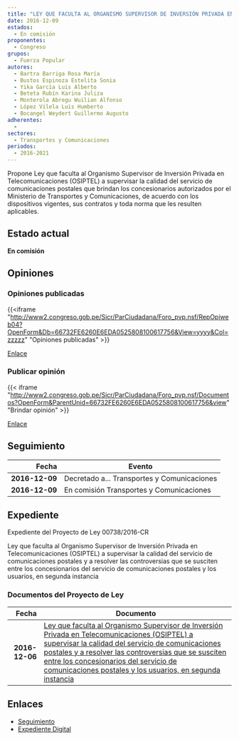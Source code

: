 ```yaml
---
title: "LEY QUE FACULTA AL ORGANISMO SUPERVISOR DE INVERSIÓN PRIVADA EN TELECOMUNICACIONES (OSIPTEL) A SUPERVISAR LA CALIDAD DEL SERVICIO DE COMUNICACIONES POSTALES Y A RESOLVER LAS CONTROVERSIAS QUE SE SUSCITEN ENTRE LOS CONCESIONARIOS DEL SERVICIO DE COMUNICACIONES POSTALES Y LOS USUARIOS, EN SEGUNDA INSTANCIA."
date: 2016-12-09
estados: 
  - En comisión
proponentes: 
  - Congreso
grupos: 
  - Fuerza Popular
autores: 
  - Bartra Barriga Rosa María
  - Bustos Espinoza Estelita Sonia
  - Yika García Luis Alberto
  - Beteta Rubín Karina Juliza
  - Monterola Abregu Wuilian Alfonso
  - López Vilela Luis Humberto
  - Bocangel Weydert Guillermo Augusto
adherentes: 
  - 
sectores: 
  - Transportes y Comunicaciones
periodos: 
  - 2016-2021
---
```


Propone Ley que faculta al Organismo Supervisor de Inversión Privada en Telecomunicaciones (OSIPTEL) a supervisar la calidad del servicio de comunicaciones postales que brindan los concesionarios autorizados por el Ministerio de Transportes y Comunicaciones, de acuerdo con los dispositivos vigentes, sus contratos y toda norma que les resulten aplicables.


## Estado actual

**En comisión**

## Opiniones

### Opiniones publicadas

{{<iframe "http://www2.congreso.gob.pe/Sicr/ParCiudadana/Foro_pvp.nsf/RepOpiweb04?OpenForm&Db=66732FE6260E6EDA0525808100617756&View=yyyy&Col=zzzzz" "Opiniones publicadas" >}}

[Enlace](http://www2.congreso.gob.pe/Sicr/ParCiudadana/Foro_pvp.nsf/RepOpiweb04?OpenForm&Db=66732FE6260E6EDA0525808100617756&View=yyyy&Col=zzzzz)
### Publicar opinión

{{< iframe "http://www2.congreso.gob.pe/Sicr/ParCiudadana/Foro_pvp.nsf/Documentos?OpenForm&ParentUnid=66732FE6260E6EDA0525808100617756&view" "Brindar opinión" >}}

[Enlace](http://www2.congreso.gob.pe/Sicr/ParCiudadana/Foro_pvp.nsf/Documentos?OpenForm&ParentUnid=66732FE6260E6EDA0525808100617756&view)

## Seguimiento

| Fecha | Evento |
|------:|--------|
| **2016-12-09** | Decretado a... Transportes y Comunicaciones|
| **2016-12-09** | En comisión Transportes y Comunicaciones|


## Expediente

Expediente del Proyecto de Ley 00738/2016-CR

Ley que faculta al Organismo Supervisor de Inversión Privada en Telecomunicaciones (OSIPTEL) a supervisar la calidad del servicio de comunicaciones postales y a resolver las controversias que se susciten entre los concesionarios del servicio de comunicaciones postales y los usuarios, en segunda instancia


### Documentos del Proyecto de Ley

| Fecha | Documento |
|------:|--------|
| **2016-12-06** | [Ley que faculta al Organismo Supervisor de Inversión Privada en Telecomunicaciones (OSIPTEL) a supervisar la calidad del servicio de comunicaciones postales y a resolver las controversias que se susciten entre los concesionarios del servicio de comunicaciones postales y los usuarios, en segunda instancia](http://www.leyes.congreso.gob.pe/Documentos/2016_2021/Proyectos_de_Ley_y_de_Resoluciones_Legislativas/PL0073820161206..pdf) |

## Enlaces 

- [Seguimiento](http://www2.congreso.gob.pe/Sicr/TraDocEstProc/CLProLey2016.nsf/f7fff46988ca05b1052578e100829cc7/1a7a87b36878717805258081007bd6ba?OpenDocument)
- [Expediente Digital](http://www2.congreso.gob.pehttp://www2.congreso.gob.pe/Sicr/TraDocEstProc/CLProLey2016.nsf/f7fff46988ca05b1052578e100829cc7/1a7a87b36878717805258081007bd6ba?OpenDocument&Click=05257FB7005EB655.eb71d0cf91d8294e05256cdf006b5706/$Body/0.1C6C)
